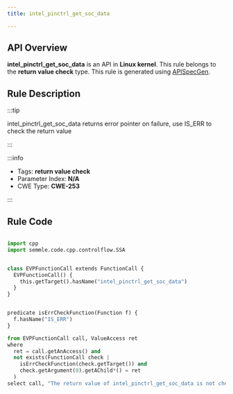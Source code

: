 ```yaml
---
title: intel_pinctrl_get_soc_data

---
```



## API Overview
**intel_pinctrl_get_soc_data** is an API in **Linux kernel**. This rule belongs to the **return value check** type. This rule is generated using [APISpecGen](../../tools/APISpecGen).
## Rule Description

:::tip

intel_pinctrl_get_soc_data returns error pointer on failure, use IS_ERR to check the return value

:::

:::info

- Tags: **return value check**
- Parameter Index: **N/A**
- CWE Type: **CWE-253**

:::

## Rule Code
```python

import cpp
import semmle.code.cpp.controlflow.SSA


class EVPFunctionCall extends FunctionCall {
  EVPFunctionCall() {
    this.getTarget().hasName("intel_pinctrl_get_soc_data")
  }
}


predicate isErrCheckFunction(Function f) {
  f.hasName("IS_ERR") 
}

from EVPFunctionCall call, ValueAccess ret
where
  ret = call.getAnAccess() and
  not exists(FunctionCall check |
    isErrCheckFunction(check.getTarget()) and
    check.getArgument(0).getAChild*() = ret
  )
select call, "The return value of intel_pinctrl_get_soc_data is not checked with IS_ERR."
    
```